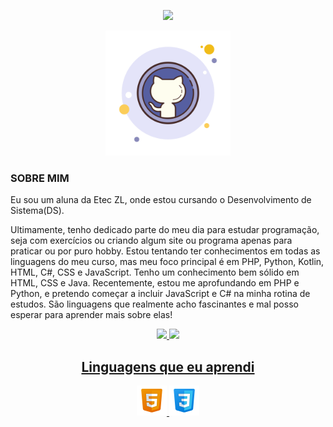 <!-- Não precisa agradecer-->
<p align="center">
  <img src="https://readme-typing-svg.herokuapp.com/?lines=Seja+bem-vindo;Meu+nome+é;Eduarda&center=true&width=380&height=45&color=FF69B4">
</p>

<!-- tmj -->
<p align="center">
  <img src="git-500.png"  alt="" height="200"/>
</p>

<H3> SOBRE MIM </H3>
<p>Eu sou um aluna da Etec ZL, onde estou cursando o Desenvolvimento de Sistema(DS).
  
Ultimamente, tenho dedicado parte do meu dia para estudar programação, seja com exercícios ou criando algum site ou programa apenas para praticar ou por puro hobby. Estou tentando ter conhecimentos em todas as linguagens do meu curso, mas meu foco principal é em PHP, Python, Kotlin, HTML, C#, CSS e JavaScript. Tenho um conhecimento bem sólido em HTML, CSS e Java.
Recentemente, estou me aprofundando em PHP e Python, e pretendo começar a incluir JavaScript e C# na minha rotina de estudos. São linguagens que realmente acho fascinantes e mal posso esperar para aprender mais sobre elas!</p>


<div align="center">
  <a href="https://github.com/EduardaSerapili">
  <img height="180em" src="https://github-readme-stats.vercel.app/api?username=EduardaSerapili&show_icons=true&theme=dark&include_all_commits=true&count_private=true"/>
  <img height="180em" src="https://github-readme-stats.vercel.app/api/top-langs/?username=EduardaSerapili&layout=compact&langs_count=7&theme=dark"/>

</div>
                                          
        
<!-- Ícones de linguagens -->
<h2 align="center">Linguagens que eu aprendi</h2>
<p align="center">
  <img src="html.png"/> 
  <img src="css.png"/>
</p>
